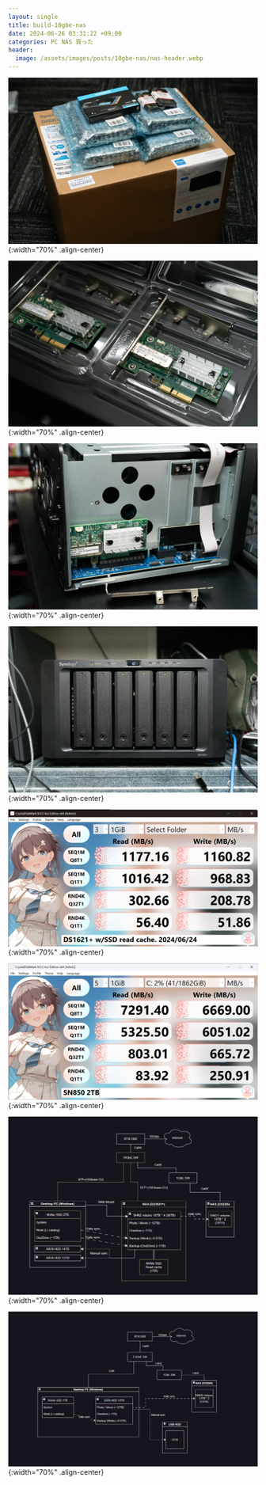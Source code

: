```yaml
---
layout: single
title: build-10gbe-nas
date: 2024-06-26 03:31:22 +09:00
categories: PC NAS 買った
header:
  image: /assets/images/posts/10gbe-nas/nas-header.webp
---
```



![](/assets/images/posts/10gbe-nas/10gbe-nas-1.webp){:width="70%" .align-center}

![](/assets/images/posts/10gbe-nas/10gbe-nas-2.webp){:width="70%" .align-center}

![](/assets/images/posts/10gbe-nas/10gbe-nas-3.webp){:width="70%" .align-center}

![](/assets/images/posts/10gbe-nas/10gbe-nas-4.webp){:width="70%" .align-center}

![](/assets/images/posts/10gbe-nas/cdm_ds1621.png){:width="70%" .align-center}

![](/assets/images/posts/10gbe-nas/cdm_sn850.png){:width="70%" .align-center}

![](/assets/images/posts/10gbe-nas/diagram-after.png){:width="70%" .align-center}

![](/assets/images/posts/10gbe-nas/diagram-before.png){:width="70%" .align-center}


